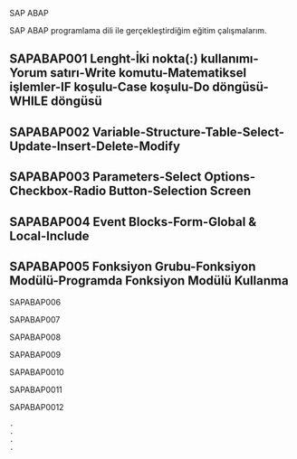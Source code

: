 SAP ABAP

SAP ABAP programlama dili ile gerçekleştirdiğim eğitim çalışmalarım.

SAPABAP001
Lenght-İki nokta(:) kullanımı-Yorum satırı-Write komutu-Matematiksel işlemler-IF koşulu-Case koşulu-Do döngüsü-WHILE döngüsü
--------------------------------------------------------------------------------------------------------------------------------------------------------------------------------------------------------------------------------------------------------------------------
SAPABAP002
Variable-Structure-Table-Select-Update-Insert-Delete-Modify
--------------------------------------------------------------------------------------------------------------------------------------------------------------------------------------------------------------------------------------------------------------------------
SAPABAP003
Parameters-Select Options-Checkbox-Radio Button-Selection Screen
--------------------------------------------------------------------------------------------------------------------------------------------------------------------------------------------------------------------------------------------------------------------------
SAPABAP004
Event Blocks-Form-Global & Local-Include
--------------------------------------------------------------------------------------------------------------------------------------------------------------------------------------------------------------------------------------------------------------------------
SAPABAP005
Fonksiyon Grubu-Fonksiyon Modülü-Programda Fonksiyon Modülü Kullanma
--------------------------------------------------------------------------------------------------------------------------------------------------------------------------------------------------------------------------------------------------------------------------
SAPABAP006

SAPABAP007

SAPABAP008

SAPABAP009

SAPABAP0010

SAPABAP0011

SAPABAP0012

    .
    .
    .
    .
